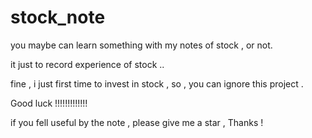 # stock_note

you maybe can learn something with my notes of stock , or not.

it just to record experience of stock ..

fine , i just first time to invest in stock , so , you can ignore this project .

Good luck !!!!!!!!!!!!!

if you fell useful by the note , please give me a star , Thanks !


